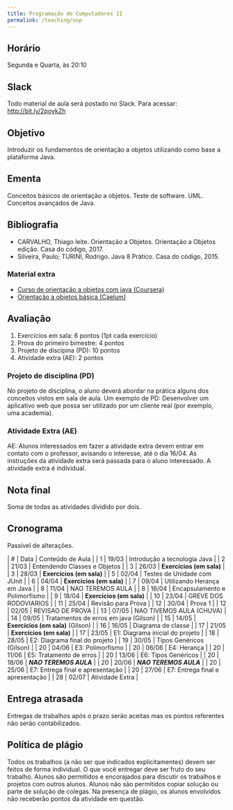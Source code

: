 ```yaml
---
title: Programação de Computadores II
permalink: /teaching/oop
---
```


## Horário

Segunda e Quarta, às 20:10

## Slack

Todo material de aula será postado no Slack. Para acessar: http://bit.ly/2poykZh

## Objetivo

Introduzir os fundamentos de orientação a objetos utilizando como base a plataforma Java.


## Ementa

Conceitos básicos de orientação a objetos. Teste de software. UML. Conceitos avançados de Java.


## Bibliografia

- CARVALHO, Thiago leite. Orientação a Objetos. Orientação a Objetos edição. Casa do código, 2017.
- Silveira, Paulo; TURINI, Rodrigo. Java 8 Prático. Casa do código, 2015.

### Material extra

- [Curso de orientação a objetos com java (Coursera)](https://www.coursera.org/learn/orientacao-a-objetos-com-java)
- [Orientação a objetos básica (Caelum)](https://www.caelum.com.br/apostila-java-orientacao-objetos/orientacao-a-objetos-basica/)

## Avaliação

1. Exercícios em sala: 6 pontos (1pt cada exercício)
2. Prova do primeiro bimestre: 4 pontos
3. Projeto de discipina (PD): 10 pontos
4. Atividade extra (AE): 2 pontos

### Projeto de disciplina (PD)

No projeto de disciplina, o aluno deverá abordar na prática alguns dos conceitos vistos em sala de aula. Um exemplo de PD: Desenvolver um aplicativo web que possa ser utilizado por um cliente real (por exemplo, uma academia).

### Atividade Extra (AE)

AE: Alunos interessados em fazer a atividade extra devem entrar em contato com o professor, avisando o interesse, até o dia 16/04. As instruções da atividade extra será passada para o aluno interessado. A atividade extra é individual.

## Nota final

Soma de todas as atividades dividido por dois.

## Cronograma

Passível de alterações.

| # | Data  | Conteúdo de Aula                        |
| 1 | 19/03 | Introdução a tecnologia Java            |
| 2 | 21/03 | Entendendo Classes e Objetos            |
| 3 | 26/03 | **Exercícios (em sala)**                |
| 3 | 28/03 | **Exercícios (em sala)**                |
| 5 | 02/04 | Testes de Unidade com JUnit             |
| 6 | 04/04 | **Exercícios (em sala)**                |
| 7 | 09/04 | Utilizando Herança em Java              |
| 8 | 11/04 | NAO TEREMOS AULA                        |
| 8 | 16/04 | Encapsulamento e Polimorfismo           |
| 9 | 18/04 | **Exercícios (em sala)**                |
| 10 | 23/04 | GREVE DOS RODOVIARIOS                  |
| 11 | 25/04 | Revisão para Prova                     |
| 12 | 30/04 | Prova 1                                |
| 12 | 02/05 | REVISAO DE PROVA                       |
| 13 | 07/05 | NAO TIVEMOS AULA (CHUVA)               |
| 14 | 09/05 | Tratamentos de erros em java (Gilson)  |
| 15 | 14/05 | **Exercícios (em sala)** (Gilson)      |
| 16 | 16/05 | Diagrama de classe                     |
| 17 | 21/05 | **Exercícios (em sala)**               |
| 17 | 23/05 | E1: Diagrama inicial do projeto        |
| 18 | 28/05 | E2: Diagrama final do projeto          |
| 19 | 30/05 | Tipos Genéricos (Gilson)               |
| 20 | 04/06 | E3: Polimorfismo                       |
| 20 | 06/06 | E4: Herança                            |
| 20 | 11/06 | E5: Tratamento de erros                |
| 20 | 13/06 | E6: Tipos Genéricos                    |
| 20 | 18/06 | ***NAO TEREMOS AULA***                 |
| 20 | 20/06 | ***NAO TEREMOS AULA***                 |
| 20 | 25/06 | E7: Entrega final e apresentação       |
| 20 | 27/06 | E7: Entrega final e apresentação       |
| 28 | 02/07 | Atividade Extra                        |


## Entrega atrasada

Entregas de trabalhos após o prazo serão aceitas mas os pontos referentes não serão contabilizados.

## Política de plágio

Todos os trabalhos (a não ser que indicados explicitamentes) devem ser feitos de forma individual. O que você entregar deve ser fruto do seu trabalho. Alunos são permitidos e encorajados para discutir os trabalhos e projetos com outros alunos. Alunos não são permitidos copiar solução ou parte de solução de colegas. Na presença de plágio, os alunos envolvidos não receberão pontos da atividade em questão.
